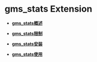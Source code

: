# gms_stats Extension

-   **[gms_stats概述](gms_stats概述.md)**

-   **[gms_stats限制](gms_stats限制.md)**

-   **[gms_stats安装](gms_stats安装.md)**

-   **[gms_stats使用](gms_stats使用.md)**
